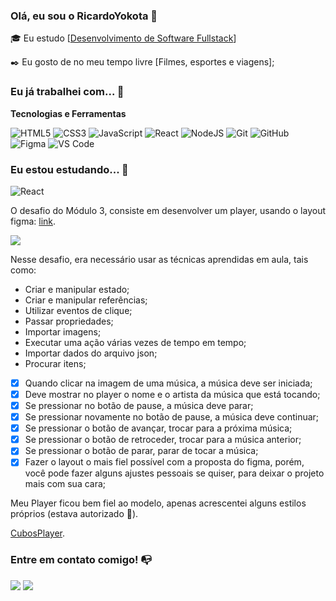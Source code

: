 ### Olá, eu sou o RicardoYokota 👋

🎓 Eu estudo [[Desenvolvimento de Software Fullstack](https://cubos.academy/cursos/desenvolvimento-de-software-v2)]

✒️ Eu gosto de no meu tempo livre [Filmes, esportes e viagens];

### Eu já trabalhei com... 🔧

**Tecnologias e Ferramentas**

![HTML5](https://img.shields.io/badge/html5-%23E34F26.svg?style=for-the-badge&logo=html5&logoColor=white)
![CSS3](https://img.shields.io/badge/css3-%231572B6.svg?style=for-the-badge&logo=css3&logoColor=white)
![JavaScript](https://img.shields.io/badge/javascript-%23323330.svg?style=for-the-badge&logo=javascript&logoColor=%23F7DF1E)
![React](https://img.shields.io/badge/react-%2320232a.svg?style=for-the-badge&logo=react&logoColor=%2361DAFB)
![NodeJS](https://img.shields.io/badge/node.js-6DA55F?style=for-the-badge&logo=node.js&logoColor=white)
![Git](https://img.shields.io/badge/git-%23F05033.svg?style=for-the-badge&logo=git&logoColor=white)
![GitHub](https://img.shields.io/badge/github-%23121011.svg?style=for-the-badge&logo=github&logoColor=white)
![Figma](https://img.shields.io/badge/figma-%23F24E1E.svg?style=for-the-badge&logo=figma&logoColor=white)
![VS Code](https://img.shields.io/badge/VS%20Code-0078d7.svg?style=for-the-badge&logo=visual-studio-code&logoColor=white)


### Eu estou estudando... 🧩

![React](https://img.shields.io/badge/react-%2320232a.svg?style=for-the-badge&logo=react&logoColor=%2361DAFB)

O desafio do Módulo 3, consiste em desenvolver um player, usando o layout figma: [link](https://www.figma.com/file/2RRh9uG0Mjj6p4p6ekVnNp/Cubos-Player?node-id=0%3A1).

![](https://i.imgur.com/kU1nrcS.png)

Nesse desafio, era necessário usar as técnicas aprendidas em aula, tais como:

- Criar e manipular estado;
- Criar e manipular referências;
- Utilizar eventos de clique;
- Passar propriedades;
- Importar imagens;
- Executar uma ação várias vezes de tempo em tempo;
- Importar dados do arquivo json;
- Procurar itens;

- [x] Quando clicar na imagem de uma música, a música deve ser iniciada;
- [x] Deve mostrar no player o nome e o artista da música que está tocando;
- [x] Se pressionar no botão de pause, a música deve parar;
- [x] Se pressionar novamente no botão de pause, a música deve continuar;
- [x] Se pressionar o botão de avançar, trocar para a próxima música;
- [x] Se pressionar o botão de retroceder, trocar para a música anterior;
- [x] Se pressionar o botão de parar, parar de tocar a música;
- [x] Fazer o layout o mais fiel possível com a proposta do figma, porém, você pode fazer alguns ajustes pessoais se quiser, para deixar o projeto mais com sua cara;

Meu Player ficou bem fiel ao modelo, apenas acrescentei alguns estilos próprios (estava autorizado 🧐).

[CubosPlayer](https://imgur.com/a/j00bCgQ).


### Entre em contato comigo! 📭
<div>
<a href="https://www.instagram.com/ricardo.yokota/" target="_blank"><img src="https://img.shields.io/badge/-Instagram-%23E4405F?style=for-the-badge&logo=instagram&logoColor=white" target="_blank"></a>
<a href="https://www.linkedin.com/in/ricardoyokota01/" target="_blank"><img src="https://img.shields.io/badge/-LinkedIn-%230077B5?style=for-the-badge&logo=linkedin&logoColor=white" target="_blank"></a>   
</div>







  
